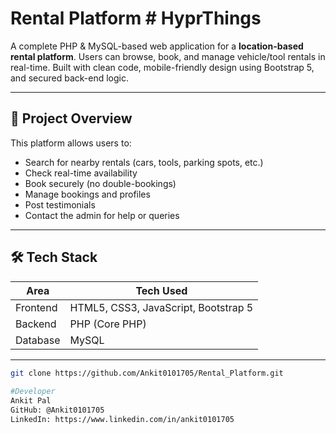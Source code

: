 # Rental Platform # HyprThings

A complete PHP & MySQL-based web application for a **location-based rental platform**. Users can browse, book, and manage vehicle/tool rentals in real-time. Built with clean code, mobile-friendly design using Bootstrap 5, and secured back-end logic.

---

## 📌 Project Overview

This platform allows users to:
- Search for nearby rentals (cars, tools, parking spots, etc.)
- Check real-time availability
- Book securely (no double-bookings)
- Manage bookings and profiles
- Post testimonials
- Contact the admin for help or queries

---


## 🛠 Tech Stack

| Area        | Tech Used            |
|-------------|----------------------|
| Frontend    | HTML5, CSS3, JavaScript, Bootstrap 5 |
| Backend     | PHP (Core PHP)       |
| Database    | MySQL                |

---

```bash
git clone https://github.com/Ankit0101705/Rental_Platform.git
 
#Developer
Ankit Pal
GitHub: @Ankit0101705
LinkedIn: https://www.linkedin.com/in/ankit0101705



